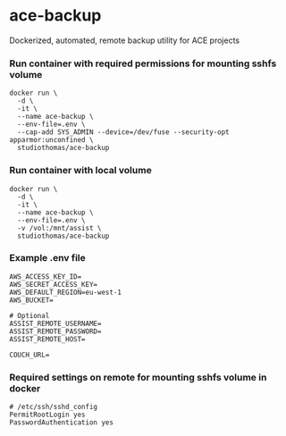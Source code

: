# ace-backup

Dockerized, automated, remote backup utility for ACE projects

### Run container with required permissions for mounting sshfs volume

    docker run \
      -d \
      -it \
      --name ace-backup \
      --env-file=.env \
      --cap-add SYS_ADMIN --device=/dev/fuse --security-opt apparmor:unconfined \
      studiothomas/ace-backup

### Run container with local volume

    docker run \
      -d \
      -it \
      --name ace-backup \
      --env-file=.env \
      -v /vol:/mnt/assist \
      studiothomas/ace-backup

### Example .env file

    AWS_ACCESS_KEY_ID=
    AWS_SECRET_ACCESS_KEY=
    AWS_DEFAULT_REGION=eu-west-1
    AWS_BUCKET=

    # Optional
    ASSIST_REMOTE_USERNAME=
    ASSIST_REMOTE_PASSWORD=
    ASSIST_REMOTE_HOST=

    COUCH_URL=

### Required settings on remote for mounting sshfs volume in docker

    # /etc/ssh/sshd_config
    PermitRootLogin yes
    PasswordAuthentication yes